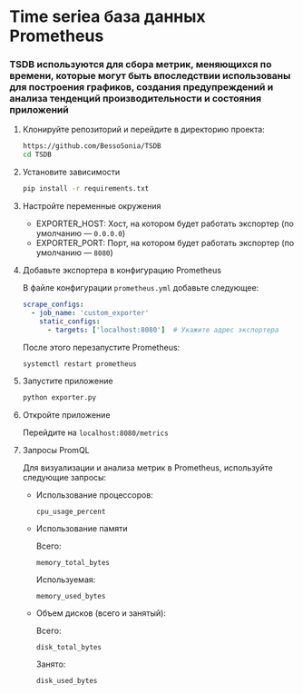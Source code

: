 # Time seriea база данных Prometheus

###  TSDB используются для сбора метрик, меняющихся по времени, которые могут быть впоследствии использованы для построения графиков, создания предупреждений и анализа тенденций производительности и состояния приложений

1. Клонируйте репозиторий и перейдите в директорию проекта:

    ```bash
    https://github.com/BessoSonia/TSDB
    cd TSDB
    ```

2. Установите зависимости

    ```bash
    pip install -r requirements.txt
    ```

3. Настройте переменные окружения

    - EXPORTER_HOST: Хост, на котором будет работать экспортер (по умолчанию — `0.0.0.0`)
    - EXPORTER_PORT: Порт, на котором будет работать экспортер (по умолчанию — `8080`)

4. Добавьте экспортера в конфигурацию Prometheus

    В файле конфигурации `prometheus.yml` добавьте следующее:

    ```yaml
    scrape_configs:
      - job_name: 'custom_exporter'
        static_configs:
          - targets: ['localhost:8080']  # Укажите адрес экспортера
    ```

    После этого перезапустите Prometheus:

    ```bash
    systemctl restart prometheus
    ```

4. Запустите приложение

    ```bash
    python exporter.py
    ```

5. Откройте приложение
    
    Перейдите на `localhost:8080/metrics`


5. Запросы PromQL

    Для визуализации и анализа метрик в Prometheus, используйте следующие запросы:

    - Использование процессоров:
        ```promql
        cpu_usage_percent
        ```

    - Использование памяти 
        
        Всего:
        ```promql
        memory_total_bytes
        ```

        Используемая:
        ```promql
        memory_used_bytes
        ```


    - Объем дисков (всего и занятый):

        Всего:
        ```promql
        disk_total_bytes
        ```

        Занято:
        ```promql
        disk_used_bytes
        ```

